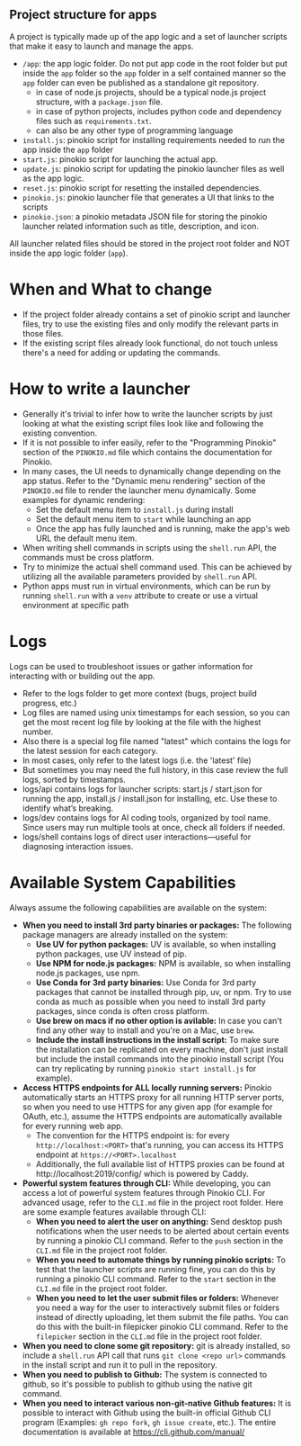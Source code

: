 ## Project structure for apps

A project is typically made up of the app logic and a set of launcher scripts that make it easy to launch and manage the apps.

- `/app`: the app logic folder. Do not put app code in the root folder but put inside the `app` folder so the `app` folder in a self contained manner so the `app` folder can even be published as a standalone git repository.
  - in case of node.js projects, should be a typical node.js project structure, with a `package.json` file.
  - in case of python projects, includes python code and dependency files such as `requirements.txt`.
  - can also be any other type of programming language
- `install.js`: pinokio script for installing requirements needed to run the app inside the `app` folder
- `start.js`: pinokio script for launching the actual app.
- `update.js`: pinokio script for updating the pinokio launcher files as well as the app logic.
- `reset.js`: pinokio script for resetting the installed dependencies.
- `pinokio.js`: pinokio launcher file that generates a UI that links to the scripts
- `pinokio.json`: a pinokio metadata JSON file for storing the pinokio launcher related information such as title, description, and icon.

All launcher related files should be stored in the project root folder and NOT inside the app logic folder (`app`).

# When and What to change

- If the project folder already contains a set of pinokio script and launcher files, try to use the existing files and only modify the relevant parts in those files.
- If the existing script files already look functional, do not touch unless there's a need for adding or updating the commands.

# How to write a launcher

- Generally it's trivial to infer how to write the launcher scripts by just looking at what the existing script files look like and following the existing convention.
- If it is not possible to infer easily, refer to the "Programming Pinokio" section of the `PINOKIO.md` file which contains the documentation for Pinokio.
- In many cases, the UI needs to dynamically change depending on the app status. Refer to the "Dynamic menu rendering" section of the `PINOKIO.md` file to render the launcher menu dynamically. Some examples for dynamic rendering:
  - Set the default menu item to `install.js` during install
  - Set the default menu item to `start` while launching an app
  - Once the app has fully launched and is running, make the app's web URL the default menu item.
- When writing shell commands in scripts using the `shell.run` API, the commands must be cross platform.
- Try to minimize the actual shell command used. This can be achieved by utilizing all the available parameters provided by `shell.run` API.
- Python apps must run in virtual environments, which can be run by running `shell.run` with a `venv` attribute to create or use a virtual environment at specific path

# Logs

Logs can be used to troubleshoot issues or gather information for interacting with or building out the app.

- Refer to the logs folder to get more context (bugs, project build progress, etc.)
- Log files are named using unix timestamps for each session, so you can get the most recent log file by looking at the file with the highest number.
- Also there is a special log file named "latest" which contains the logs for the latest session for each category.
- In most cases, only refer to the latest logs (i.e. the 'latest' file)
- But sometimes you may need the full history, in this case review the full logs, sorted by timestamps.
- logs/api contains logs for launcher scripts: start.js / start.json for running the app, install.js / install.json for installing, etc. Use these to identify what’s breaking.
- logs/dev contains logs for AI coding tools, organized by tool name. Since users may run multiple tools at once, check all folders if needed.
- logs/shell contains logs of direct user interactions—useful for diagnosing interaction issues.

# Available System Capabilities

Always assume the following capabilities are available on the system:

- **When you need to install 3rd party binaries or packages:** The following package managers are already installed on the system:
  - **Use UV for python packages:** UV is available, so when installing python packages, use UV instead of pip.
  - **Use NPM for node.js packages:** NPM is available, so when installing node.js packages, use npm.
  - **Use Conda for 3rd party binaries:** Use Conda for 3rd party packages that cannot be installed through pip, uv, or npm. Try to use conda as much as possible when you need to install 3rd party packages, since conda is often cross platform.
  - **Use brew on macs if no other option is avilable:** In case you can't find any other way to install and you're on a Mac, use `brew`.
  - **Include the install instructions in the install script:** To make sure the installation can be replicated on every machine, don't just install but include the install commands into the pinokio install script (You can try replicating by running `pinokio start install.js` for example).
- **Access HTTPS endpoints for ALL locally running servers:** Pinokio automatically starts an HTTPS proxy for all running HTTP server ports, so when you need to use HTTPS for any given app (for example for OAuth, etc.), assume the HTTPS endpoints are automatically available for every running web app.
  - The convention for the HTTPS endpoint is: for every `http://localhost:<PORT>` that's running, you can access its HTTPS endpoint at `https://<PORT>.localhost`
  - Additionally, the full available list of HTTPS proxies can be found at http://localhost:2019/config/ which is powered by Caddy.
- **Powerful system features through CLI:** While developing, you can access a lot of powerful system features through Pinokio CLI. For advanced usage, refer to the `CLI.md` file in the project root folder. Here are some example features available through CLI:
  - **When you need to alert the user on anything:** Send desktop push notifications when the user needs to be alerted about certain events by running a pinokio CLI command. Refer to the `push` section in the `CLI.md` file in the project root folder.
  - **When you need to automate things by running pinokio scripts:** To test that the launcher scripts are running fine, you can do this by running a pinokio CLI command. Refer to the `start` section in the `CLI.md` file in the project root folder.
  - **When you need to let the user submit files or folders:** Whenever you need a way for the user to interactively submit files or folders instead of directly uploading, let them submit the file paths. You can do this with the built-in filepicker pinokio CLI command. Refer to the `filepicker` section in the `CLI.md` file in the project root folder.
- **When you need to clone some git repository:** git is already installed, so include a `shell.run` API call that runs `git clone <repo url>` commands in the install script and run it to pull in the repository. 
- **When you need to publish to Github:** The system is connected to github, so it's possible to publish to github using the native git command.
- **When you need to interact various non-git-native Github features:** It is possible to interact with Github using the built-in official Github CLI program (Examples: `gh repo fork`, `gh issue create`, etc.). The entire documentation is available at https://cli.github.com/manual/

